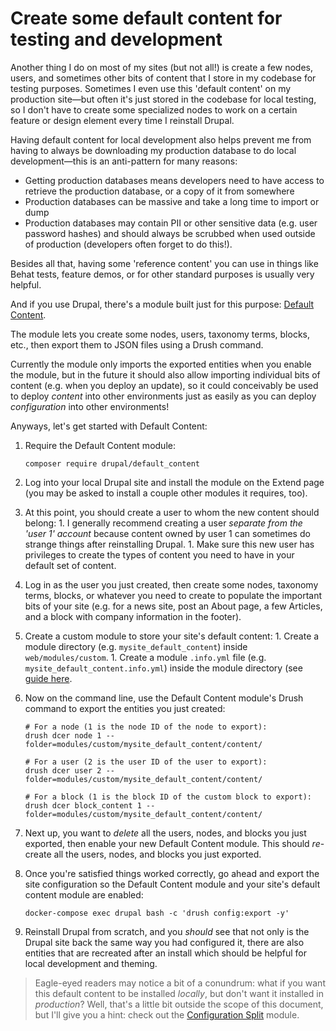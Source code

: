 # Create some default content for testing and development

Another thing I do on most of my sites (but not all!) is create a few nodes, users, and sometimes other bits of content that I store in my codebase for testing purposes. Sometimes I even use this 'default content' on my production site—but often it's just stored in the codebase for local testing, so I don't have to create some specialized nodes to work on a certain feature or design element every time I reinstall Drupal.

Having default content for local development also helps prevent me from having to always be downloading my production database to do local development—this is an anti-pattern for many reasons:

  - Getting production databases means developers need to have access to retrieve the production database, or a copy of it from somewhere
  - Production databases can be massive and take a long time to import or dump
  - Production databases may contain PII or other sensitive data (e.g. user password hashes) and should always be scrubbed when used outside of production (developers often forget to do this!).

Besides all that, having some 'reference content' you can use in things like Behat tests, feature demos, or for other standard purposes is usually very helpful.

And if you use Drupal, there's a module built just for this purpose: [Default Content](https://www.drupal.org/project/default_content).

The module lets you create some nodes, users, taxonomy terms, blocks, etc., then export them to JSON files using a Drush command.

Currently the module only imports the exported entities when you enable the module, but in the future it should also allow importing individual bits of content (e.g. when you deploy an update), so it could conceivably be used to deploy _content_ into other environments just as easily as you can deploy _configuration_ into other environments!

Anyways, let's get started with Default Content:

  1. Require the Default Content module:

     ```
     composer require drupal/default_content
     ```

  1. Log into your local Drupal site and install the module on the Extend page (you may be asked to install a couple other modules it requires, too).
  1. At this point, you should create a user to whom the new content should belong:
    1. I generally recommend creating a user _separate from the 'user 1' account_ because content owned by user 1 can sometimes do strange things after reinstalling Drupal.
    1. Make sure this new user has privileges to create the types of content you need to have in your default set of content.
  1. Log in as the user you just created, then create some nodes, taxonomy terms, blocks, or whatever you need to create to populate the important bits of your site (e.g. for a news site, post an About page, a few Articles, and a block with company information in the footer).
  1. Create a custom module to store your site's default content:
    1. Create a module directory (e.g. `mysite_default_content`) inside `web/modules/custom`.
    1. Create a module `.info.yml` file (e.g. `mysite_default_content.info.yml`) inside the module directory (see [guide here](https://www.drupal.org/docs/8/creating-custom-modules/let-drupal-8-know-about-your-module-with-an-infoyml-file).
  1. Now on the command line, use the Default Content module's Drush command to export the entities you just created:

     ```
     # For a node (1 is the node ID of the node to export):
     drush dcer node 1 --folder=modules/custom/mysite_default_content/content/

     # For a user (2 is the user ID of the user to export):
     drush dcer user 2 --folder=modules/custom/mysite_default_content/content/

     # For a block (1 is the block ID of the custom block to export):
     drush dcer block_content 1 --folder=modules/custom/mysite_default_content/content/
     ```

  1. Next up, you want to _delete_ all the users, nodes, and blocks you just exported, then enable your new Default Content module. This should _re_-create all the users, nodes, and blocks you just exported.
  1. Once you're satisfied things worked correctly, go ahead and export the site configuration so the Default Content module and your site's default content module are enabled:

     ```
     docker-compose exec drupal bash -c 'drush config:export -y'
     ```

  1. Reinstall Drupal from scratch, and you _should_ see that not only is the Drupal site back the same way you had configured it, there are also entities that are recreated after an install which should be helpful for local development and theming.

> Eagle-eyed readers may notice a bit of a conundrum: what if you want this default content to be installed _locally_, but don't want it installed in _production_? Well, that's a little bit outside the scope of this document, but I'll give you a hint: check out the [Configuration Split](https://www.drupal.org/project/config_split) module.
